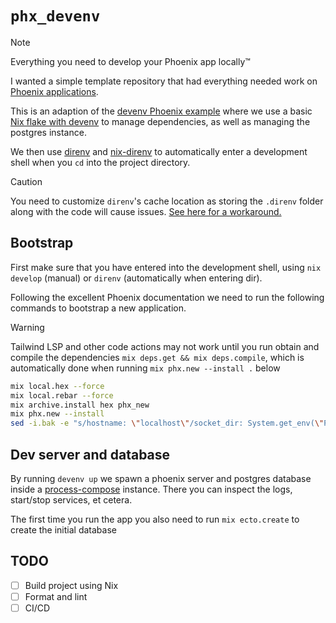 # `phx_devenv`

> [!NOTE]
> Everything you need to develop your Phoenix app locally™

I wanted a simple template repository that had everything needed work on [Phoenix applications](https://hexdocs.pm/phoenix/overview.html).

This is an adaption of the [devenv Phoenix example](https://github.com/cachix/devenv/tree/main/examples/phoenix)  where we use a basic [Nix flake with devenv](https://devenv.sh/guides/using-with-flakes/#modifying-your-flakenix-file) to manage dependencies, as well as managing the postgres instance.

We then use [direnv](https://direnv.net/) and [nix-direnv](https://github.com/nix-community/nix-direnv) to automatically enter a development shell when you `cd` into the project directory.

> [!CAUTION]
> You need to customize `direnv`'s cache location as storing the `.direnv` folder along with the code will cause 
> issues. [See here for a workaround.](https://github.com/direnv/direnv/wiki/Customizing-cache-location#hashed-directories)

## Bootstrap


First make sure that you have entered into the development shell, using `nix develop` (manual) or `direnv` (automatically when entering dir).

Following the excellent Phoenix documentation we need to run the following commands to bootstrap a new application.

> [!WARNING]
> Tailwind LSP and other code actions may not work until you run obtain and compile the dependencies
> `mix deps.get && mix deps.compile`, which is automatically done when running `mix phx.new --install .` below

```bash
mix local.hex --force
mix local.rebar --force
mix archive.install hex phx_new
mix phx.new --install 
sed -i.bak -e "s/hostname: \"localhost\"/socket_dir: System.get_env(\"PGHOST\")/" ./config/dev.exs && rm ./config/dev.exs.bak  # mac/linux compatible
```

## Dev server and database

By running `devenv up` we spawn a phoenix server and postgres database inside a [process-compose](https://github.com/F1bonacc1/process-compose) instance. There you can inspect the logs, start/stop services, et cetera.

The first time you run the app you also need to run `mix ecto.create` to create the initial database

## TODO

- [ ] Build project using Nix
- [ ] Format and lint
- [ ] CI/CD
